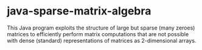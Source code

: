 # java-sparse-matrix-algebra
This Java program exploits the structure of large but sparse (many zeroes) matrices to efficiently perform matrix computations that are not possible with dense (standard) representations of matrices as 2-dimensional arrays.
